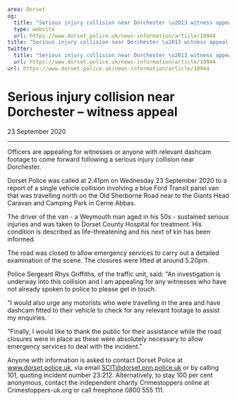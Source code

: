 ```yaml
area: Dorset
og:
  title: "Serious injury collision near Dorchester \u2013 witness appeal"
  type: website
  url: https://www.dorset.police.uk/news-information/article/10944
title: "Serious injury collision near Dorchester \u2013 witness appeal |"
twitter:
  title: "Serious injury collision near Dorchester \u2013 witness appeal"
  url: https://www.dorset.police.uk/news-information/article/10944
url: https://www.dorset.police.uk/news-information/article/10944
```

# Serious injury collision near Dorchester – witness appeal

23 September 2020

* * *

Officers are appealing for witnesses or anyone with relevant dashcam footage to come forward following a serious injury collision near Dorchester.

Dorset Police was called at 2.41pm on Wednesday 23 September 2020 to a report of a single vehicle collision involving a blue Ford Transit panel van that was travelling north on the Old Sherborne Road near to the Giants Head Caravan and Camping Park in Cerne Abbas.

The driver of the van - a Weymouth man aged in his 50s - sustained serious injuries and was taken to Dorset County Hospital for treatment. His condition is described as life-threatening and his next of kin has been informed.

The road was closed to allow emergency services to carry out a detailed examination of the scene. The closures were lifted at around 5.20pm.

Police Sergeant Rhys Griffiths, of the traffic unit, said: "An investigation is underway into this collision and I am appealing for any witnesses who have not already spoken to police to please get in touch.

"I would also urge any motorists who were travelling in the area and have dashcam fitted to their vehicle to check for any relevant footage to assist my enquiries.

"Finally, I would like to thank the public for their assistance while the road closures were in place as these were absolutely necessary to allow emergency services to deal with the incident."

Anyone with information is asked to contact Dorset Police at www.dorset.police.uk, via email SCIT@dorset.pnn.police.uk or by calling 101, quoting incident number 23:212. Alternatively, to stay 100 per cent anonymous, contact the independent charity Crimestoppers online at Crimestoppers-uk.org or call freephone 0800 555 111.
